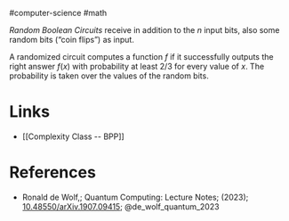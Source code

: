 #computer-science #math

*Random Boolean Circuits* receive in addition to the $n$ input bits, also some random bits (“coin flips”) as input. 

A randomized circuit computes a function $f$ if it successfully outputs the right answer $f(x)$ with probability at least $2/3$ for every value of $x$.
The probability is taken over the values of the random bits.

# Links
- [[Complexity Class -- BPP]]

# References
-  Ronald de Wolf,; Quantum Computing: Lecture Notes; (2023); [10.48550/arXiv.1907.09415](https://www.doi.org/10.48550/arXiv.1907.09415);  @de_wolf_quantum_2023 
